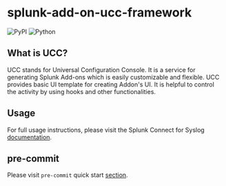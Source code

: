 # splunk-add-on-ucc-framework

![PyPI](https://img.shields.io/pypi/v/splunk-add-on-ucc-framework)
![Python](https://img.shields.io/pypi/pyversions/splunk-add-on-ucc-framework.svg)

## What is UCC?

UCC stands for  Universal Configuration Console. It is a service for generating Splunk Add-ons which is easily customizable and flexible.
UCC provides basic UI template for creating Addon's UI. It is helpful to control the activity by using hooks and other functionalities.

## Usage

For full usage instructions, please visit the Splunk Connect for Syslog [documentation](https://splunk.github.io/addonfactory-ucc-generator/).

## pre-commit

Please visit `pre-commit` quick start [section](https://pre-commit.com/#quick-start).
